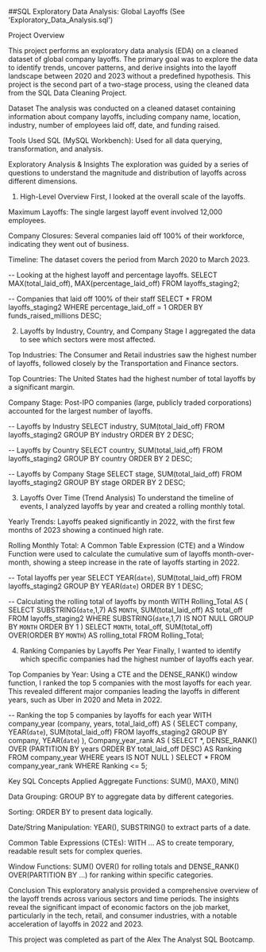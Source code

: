 ##SQL Exploratory Data Analysis: Global Layoffs
(See 'Exploratory_Data_Analysis.sql')

Project Overview

This project performs an exploratory data analysis (EDA) on a cleaned dataset of global company layoffs. The primary goal was to explore the data to identify trends, uncover patterns, and derive insights into the layoff landscape between 2020 and 2023 without a predefined hypothesis. This project is the second part of a two-stage process, using the cleaned data from the SQL Data Cleaning Project.

Dataset
The analysis was conducted on a cleaned dataset containing information about company layoffs, including company name, location, industry, number of employees laid off, date, and funding raised.

Tools Used
SQL (MySQL Workbench): Used for all data querying, transformation, and analysis.

Exploratory Analysis & Insights
The exploration was guided by a series of questions to understand the magnitude and distribution of layoffs across different dimensions.

1. High-Level Overview
First, I looked at the overall scale of the layoffs.

Maximum Layoffs: The single largest layoff event involved 12,000 employees.

Company Closures: Several companies laid off 100% of their workforce, indicating they went out of business.

Timeline: The dataset covers the period from March 2020 to March 2023.

-- Looking at the highest layoff and percentage layoffs.
SELECT MAX(total_laid_off), MAX(percentage_laid_off)
FROM layoffs_staging2;

-- Companies that laid off 100% of their staff
SELECT *
FROM layoffs_staging2
WHERE percentage_laid_off = 1
ORDER BY funds_raised_millions DESC;

2. Layoffs by Industry, Country, and Company Stage
I aggregated the data to see which sectors were most affected.

Top Industries: The Consumer and Retail industries saw the highest number of layoffs, followed closely by the Transportation and Finance sectors.

Top Countries: The United States had the highest number of total layoffs by a significant margin.

Company Stage: Post-IPO companies (large, publicly traded corporations) accounted for the largest number of layoffs.

-- Layoffs by Industry
SELECT industry, SUM(total_laid_off)
FROM layoffs_staging2
GROUP BY industry
ORDER BY 2 DESC;

-- Layoffs by Country
SELECT country, SUM(total_laid_off)
FROM layoffs_staging2
GROUP BY country
ORDER BY 2 DESC;

-- Layoffs by Company Stage
SELECT stage, SUM(total_laid_off)
FROM layoffs_staging2
GROUP BY stage
ORDER BY 2 DESC;

3. Layoffs Over Time (Trend Analysis)
To understand the timeline of events, I analyzed layoffs by year and created a rolling monthly total.

Yearly Trends: Layoffs peaked significantly in 2022, with the first few months of 2023 showing a continued high rate.

Rolling Monthly Total: A Common Table Expression (CTE) and a Window Function were used to calculate the cumulative sum of layoffs month-over-month, showing a steep increase in the rate of layoffs starting in 2022.

-- Total layoffs per year
SELECT YEAR(`date`), SUM(total_laid_off)
FROM layoffs_staging2
GROUP BY YEAR(`date`)
ORDER BY 1 DESC;

-- Calculating the rolling total of layoffs by month
WITH Rolling_Total AS
(
    SELECT SUBSTRING(`date`,1,7) AS `MONTH`, SUM(total_laid_off) AS total_off
    FROM layoffs_staging2
    WHERE SUBSTRING(`date`,1,7) IS NOT NULL
    GROUP BY `MONTH`
    ORDER BY 1
)
SELECT `MONTH`, total_off, SUM(total_off) OVER(ORDER BY `MONTH`) AS rolling_total
FROM Rolling_Total;

4. Ranking Companies by Layoffs Per Year
Finally, I wanted to identify which specific companies had the highest number of layoffs each year.

Top Companies by Year: Using a CTE and the DENSE_RANK() window function, I ranked the top 5 companies with the most layoffs for each year. This revealed different major companies leading the layoffs in different years, such as Uber in 2020 and Meta in 2022.

-- Ranking the top 5 companies by layoffs for each year
WITH company_year (company, years, total_laid_off) AS
(
    SELECT company, YEAR(`date`), SUM(total_laid_off)
    FROM layoffs_staging2
    GROUP BY company, YEAR(`date`)
), Company_year_rank AS
(
    SELECT *,
    DENSE_RANK() OVER (PARTITION BY years ORDER BY total_laid_off DESC) AS Ranking
    FROM company_year
    WHERE years IS NOT NULL
)
SELECT *
FROM company_year_rank
WHERE Ranking <= 5;

Key SQL Concepts Applied
Aggregate Functions: SUM(), MAX(), MIN()

Data Grouping: GROUP BY to aggregate data by different categories.

Sorting: ORDER BY to present data logically.

Date/String Manipulation: YEAR(), SUBSTRING() to extract parts of a date.

Common Table Expressions (CTEs): WITH ... AS to create temporary, readable result sets for complex queries.

Window Functions: SUM() OVER() for rolling totals and DENSE_RANK() OVER(PARTITION BY ...) for ranking within specific categories.

Conclusion
This exploratory analysis provided a comprehensive overview of the layoff trends across various sectors and time periods. The insights reveal the significant impact of economic factors on the job market, particularly in the tech, retail, and consumer industries, with a notable acceleration of layoffs in 2022 and 2023.

This project was completed as part of the Alex The Analyst SQL Bootcamp.
